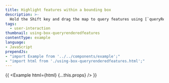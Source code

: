 ```yaml
---
title: Highlight features within a bounding box
description: >-
  Hold the Shift key and drag the map to query features using [`queryRenderedFeatures`](/mapbox-gl-js/api/#map#queryrenderedfeatures).
tags:
  - user-interaction
thumbnail: using-box-queryrenderedfeatures
contentType: example
language:
- JavaScript
prependJs:
- "import Example from '../../components/example';"
- "import html from './using-box-queryrenderedfeatures.html';"
---
```


{{ <Example html={html} {...this.props} /> }}
